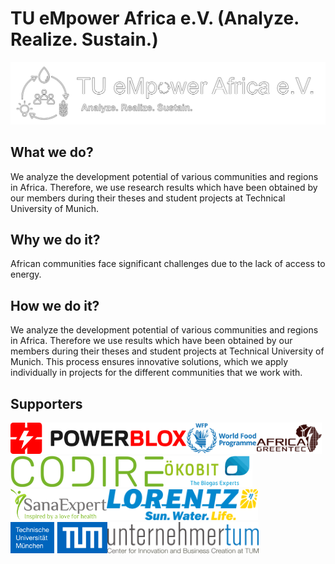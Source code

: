 # TU eMpower Africa e.V. (Analyze. Realize. Sustain.)
<img src="../logo/logo-white-border-black.svg" />

## What we do?
We analyze the development potential of various communities and regions in Africa. Therefore, we use research results which have been obtained by our members during their theses and student projects at Technical University of Munich.

## Why we do it?
African communities face significant challenges due to the lack of access to energy.

## How we do it?
We analyze the development potential of various communities and regions in Africa. Therefore we use results which have been obtained by our members during their theses and student projects at Technical University of Munich. This process ensures innovative solutions, which we apply individually in projects for the different communities that we work with.

## Supporters
<div style="display: flex; flex-wrap: wrap;">
<a href="https://power-blox.com/" target="_blank">
<img src="../supporters/powerblox.svg" height="50"/>
</a>
<a href="https://www.wfp.org/" target="_blank">
<img src="../supporters/wfp.svg" height="50"/>
</a>
<a href="https://www.wfp.org/" target="_blank">
<img src="../supporters/africa-greentec.svg" height="50"/>
</a>
<a href="https://codire.de/" target="_blank">
<img src="../supporters/codire.svg" height="50"/>
</a>
<a href="https://www.oekobit-biogas.com/" target="_blank">
<img src="../supporters/oekobit.svg" height="50"/>
</a>
<a href="https://sanaexpert.com/" target="_blank">
<img src="../supporters/sana-expert.svg" height="50"/>
</a>
<a href="https://www.lorentz.de/" target="_blank">
<img src="../supporters/lorentz.svg" height="50"/>
</a>
<a href="https://tum.de/" target="_blank">
<img src="../supporters/tum.svg" height="50"/>
</a>
<a href="https://www.unternehmertum.de/" target="_blank">
<img src="../supporters/unternehmer-tum.svg" height="50"/>
</a>
</div>